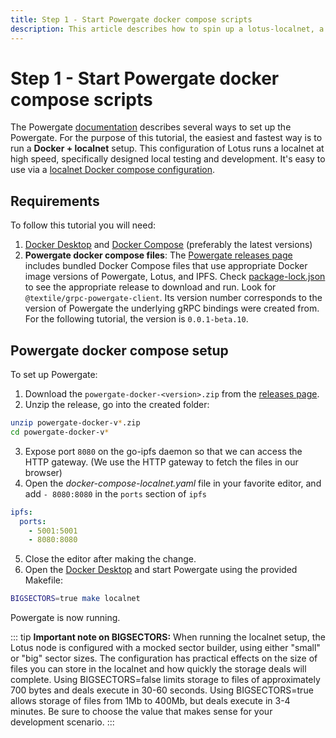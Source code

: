 ```yaml
---
title: Step 1 - Start Powergate docker compose scripts
description: This article describes how to spin up a lotus-localnet, a go-ipfs node, and a powergate instance for the purpose of this tutorial.
---
```


# Step 1 - Start Powergate docker compose scripts

The Powergate [documentation](https://docs.textile.io/powergate/) describes several ways to set up the Powergate. For the purpose of this tutorial, the easiest and fastest way is to run a **Docker + localnet** setup. This configuration of Lotus runs a localnet at high speed, specifically designed local testing and development. It's easy to use via a [localnet Docker compose configuration](https://github.com/textileio/powergate#localnet-mode).

## Requirements

To follow this tutorial you will need:

1. [Docker Desktop](https://www.docker.com/products/docker-desktop) and [Docker Compose](https://docs.docker.com/compose/) (preferably the latest versions)
2. **Powergate docker compose files**: The [Powergate releases page](https://github.com/textileio/powergate/releases) includes bundled Docker Compose files that use appropriate Docker image versions of Powergate, Lotus, and IPFS. Check [package-lock.json](https://github.com/dappkit/powergate-pinning-service/blob/master/package-lock.json) to see the appropriate release to download and run. Look for `@textile/grpc-powergate-client`. Its version number corresponds to the version of Powergate the underlying gRPC bindings were created from. For the following tutorial, the version is `0.0.1-beta.10`.

## Powergate docker compose setup

To set up Powergate:

1. Download the `powergate-docker-<version>.zip` from the [releases page](https://github.com/textileio/powergate/releases/).
2. Unzip the release, go into the created folder:

```bash
unzip powergate-docker-v*.zip
cd powergate-docker-v*
```

3. Expose port `8080` on the go-ipfs daemon so that we can access the HTTP gateway. (We use the HTTP gateway to fetch the files in our browser)
4. Open the _docker-compose-localnet.yaml_ file in your favorite editor, and add `- 8080:8080` in the `ports` section of `ipfs`

```yaml
ipfs:
  ports:
    - 5001:5001
    - 8080:8080
```

5. Close the editor after making the change.
6. Open the [Docker Desktop](https://www.docker.com/products/docker-desktop) and start Powergate using the provided Makefile:

```bash
BIGSECTORS=true make localnet
```

Powergate is now running.

::: tip
**Important note on BIGSECTORS:** When running the localnet setup, the Lotus node is configured with a mocked sector builder, using either "small" or "big" sector sizes. The configuration has practical effects on the size of files you can store in the localnet and how quickly the storage deals will complete. Using BIGSECTORS=false limits storage to files of approximately 700 bytes and deals execute in 30-60 seconds. Using BIGSECTORS=true allows storage of files from 1Mb to 400Mb, but deals execute in 3-4 minutes. Be sure to choose the value that makes sense for your development scenario.
:::
